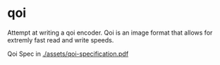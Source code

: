 # qoi

Attempt at writing a qoi encoder.
Qoi is an image format that allows for extremly fast read and write speeds.

Qoi Spec in [./assets/qoi-specification.pdf](./assets/qoi-specification.pdf)
